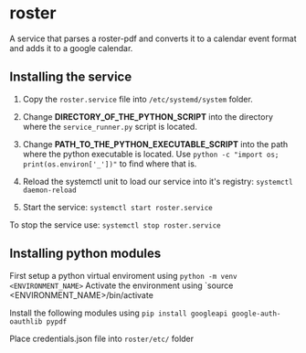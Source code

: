 # roster
A service that parses a roster-pdf and converts it to a calendar event format and adds it to a google calendar.

## Installing the service
1. Copy the `roster.service` file into `/etc/systemd/system` folder.

2. Change **DIRECTORY_OF_THE_PYTHON_SCRIPT** into the directory where the `service_runner.py` script is located.

3. Change **PATH_TO_THE_PYTHON_EXECUTABLE_SCRIPT** into the path where the python executable is located.
Use `python -c "import os; print(os.environ['_'])"` to find where that is.

4. Reload the systemctl unit to load our service into it's registry:
`systemctl daemon-reload`

5. Start the service:
`systemctl start roster.service`

To stop the service use:
`systemctl stop roster.service`

## Installing python modules
First setup a python virtual enviroment using `python -m venv <ENVIRONMENT_NAME>`
Activate the environment using `source <ENVIRONMENT_NAME>/bin/activate

Install the following modules using `pip install googleapi google-auth-oauthlib pypdf`

Place credentials.json file into `roster/etc/` folder


